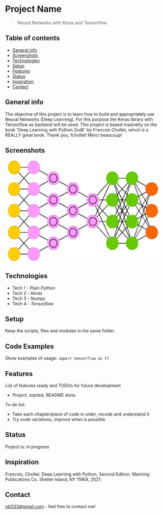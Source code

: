 # Project Name
> Neural Networks with Keras and Tensorflow 

## Table of contents
* [General info](#general-info)
* [Screenshots](#screenshots)
* [Technologies](#technologies)
* [Setup](#setup)
* [Features](#features)
* [Status](#status)
* [Inspiration](#inspiration)
* [Contact](#contact)

## General info
The objective of this project is to learn how to build and appropriately use
Neural Networks (Deep Learning). For this purpose the Keras library with
Tensorflow as backend will be used.
This project is based masivelty on the book 'Deep Learning with Python 2ndE' by
Francois Chollet, which is a REALLY great book. Thank you, fchollet! Merci
beaucoup!

## Screenshots
![Example screenshot](NN.png)

## Technologies
* Tech 1 - Plain _Python_
* Tech 2 - _Keras_
* Tech 3 - _Numpy_
* Tech 4 - _Tensorflow_

## Setup
Keep the scripts, files and modules in the same folder.

## Code Examples
Show examples of usage:
`import tensorflow as tf`

## Features
List of features ready and TODOs for future development
* Project, started, README done.

To-do list:
* Take each chapter/piece of code in order, recode and understand it
* Try code variations, improve when is possible

## Status
Project is: _in progress_

## Inspiration
Francois, Chollet. Deep Learning with Python, Second Edition. Manning
Publications Co. Shelter Island, NY 11964, 2021.

## Contact
rdt333@gmail.com - feel free to contact me!
